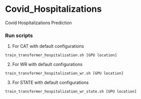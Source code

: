 # Covid_Hospitalizations
Covid Hospitalizations Prediction

### Run scripts
1. For CAT with default configurations
```shell
train_transformer_hospitalization.sh [GPU location]
```
2. For WR with default configurations
```shell
train_transformer_hospitalization_wr.sh [GPU location]
```
3. For STATE with default configurations
```shell
train_transformer_hospitalization_wr_state.sh [GPU location]
```

